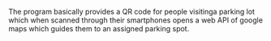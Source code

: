 The program basically provides a QR code for people visitinga parking lot which when scanned through their smartphones opens a web API of google maps which guides them to an assigned parking spot.
